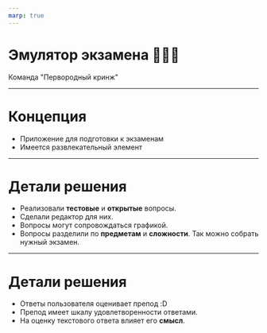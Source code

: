 ```yaml
---
marp: true
---
```

<!-- theme: uncover -->
<!-- backgroundImage: "linear-gradient(to right, #2dbb54, #6a9955)" -->
<!-- color: white -->

#  Эмулятор экзамена 📗📘📙

Команда "Первородный кринж"

---

<!-- backgroundImage: "linear-gradient(to left, #2dbb54, #6a9955)" -->

# Концепция

- Приложение для подготовки к экзаменам
- Имеется развлекательный элемент

---

<!-- backgroundImage: "linear-gradient(to right, #5598d8, #96bfe7)" -->

# Детали решения

- Реализовали **тестовые** и **открытые** вопросы.
- Сделали редактор для них.
- Вопросы могут сопровождаться графикой.
- Вопросы разделили по **предметам** и **сложности**.
Так можно собрать нужный экзамен.

---

<!-- backgroundImage: "linear-gradient(to left, #5598d8, #96bfe7)" -->

# Детали решения

- Ответы пользователя оценивает препод :D
- Препод имеет шкалу удовлетворенности ответами. 
- На оценку текстового ответа влияет его **смысл**.

